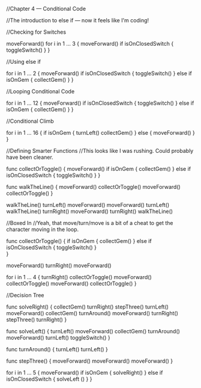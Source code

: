 //Chapter 4 — Conditional Code

//The introduction to else if — now it feels like I'm coding!

//Checking for Switches

moveForward()
for i in 1 ... 3 {
    moveForward()
    if isOnClosedSwitch {
        toggleSwitch()
    }
}

//Using else if

for i in 1 ... 2 {
    moveForward()
    if isOnClosedSwitch {
        toggleSwitch()
    } else if isOnGem {
        collectGem()
    }
}

//Looping Conditional Code

for i in 1 ... 12 {
	moveForward()
    if isOnClosedSwitch {
        toggleSwitch()
    } else if isOnGem {
        collectGem()
    }
}

//Conditional Climb

for i in 1 ... 16 {
    if isOnGem {
        turnLeft()
        collectGem()
    } else {
        moveForward()
    }
}

//Defining Smarter Functions
//This looks like I was rushing. Could probably have been cleaner.

func collectOrToggle() {
moveForward()
    if isOnGem {
        collectGem()
    } else if isOnClosedSwitch {
        toggleSwitch()
	}
}

func walkTheLine() {
    moveForward()
    collectOrToggle()
    moveForward()
    collectOrToggle()
}

walkTheLine()
turnLeft()
moveForward()
moveForward()
turnLeft()
walkTheLine()
turnRight()
moveForward()
turnRight()
walkTheLine()

//Boxed In
//Yeah, that move/turn/move is a bit of a cheat to get the character moving in the loop.

func collectOrToggle() {
    if isOnGem {
        collectGem()
    } else if isOnClosedSwitch {
        toggleSwitch()
    }   
}

moveForward()
turnRight()
moveForward()

for i in 1 ... 4 {
    turnRight()
    collectOrToggle()
    moveForward()
    collectOrToggle()
    moveForward()
    collectOrToggle()
}

//Decision Tree

func solveRight() {
    collectGem()
    turnRight()
    stepThree()
    turnLeft()
    moveForward()
    collectGem()
    turnAround()
    moveForward()
    turnRight()
    stepThree()
    turnRight()
}

func solveLeft() {
    turnLeft()
    moveForward()
    collectGem()
    turnAround()
    moveForward()
    turnLeft()
    toggleSwitch()
}

func turnAround() {
    turnLeft()
    turnLeft()
}

func stepThree() {
    moveForward()
    moveForward()
    moveForward()
}

for i in 1 ... 5 {
    moveForward()
    if isOnGem {
        solveRight()
    } else if isOnClosedSwitch {
        solveLeft ()
    }
}